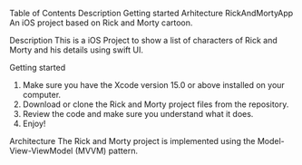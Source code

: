 Table of Contents
Description
Getting started
Arhitecture
RickAndMortyApp
An iOS project based on Rick and Morty cartoon.

Description
This is a iOS Project to show a list of characters of Rick and Morty and his details using swift UI.

Getting started
1. Make sure you have the Xcode version 15.0 or above installed on your computer.
2. Download or clone the Rick and Morty project files from the repository.
3. Review the code and make sure you understand what it does.
4. Enjoy!

Architecture
The Rick and Morty project is implemented using the Model-View-ViewModel (MVVM) pattern.
